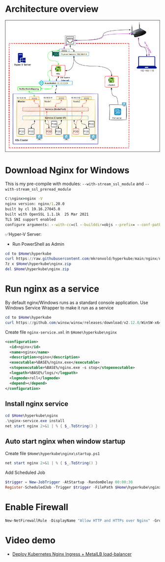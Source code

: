 # Architecture overview

![alt text](Hyper-V-K8s-nginx-with-nginx-reverser-proxy.png "architecture overview")

# Download Nginx for Windows

This is my pre-compile with modules: `--with-stream_ssl_module` and `--with-stream_ssl_preread_module`

```cmd
C:\nginx>nginx -V
nginx version: nginx/1.20.0
built by cl 19.16.27045.0
built with OpenSSL 1.1.1k  25 Mar 2021
TLS SNI support enabled
configure arguments: --with-cc=cl --builddir=objs --prefix= --conf-path=conf/nginx.conf --pid-path=logs/nginx.pid --http-log-path=logs/access.log --error-log-path=logs/error.log --sbin-path=nginx.exe --http-client-body-temp-path=temp/client_body_temp --http-proxy-temp-path=temp/proxy_temp --http-fastcgi-temp-path=temp/fastcgi_temp --http-scgi-temp-path=temp/scgi_temp --http-uwsgi-temp-path=temp/uwsgi_temp --with-cc-opt=-DFD_SETSIZE=1024 --with-pcre=objs/lib/pcre-8.44 --with-zlib=objs/lib/zlib-1.2.11 --with-openssl=objs/lib/openssl-1.1.1k --with-openssl-opt='no-asm no-tests' --with-http_addition_module --with-http_v2_module --with-http_realip_module --with-http_sub_module --with-http_dav_module --with-http_stub_status_module --with-http_flv_module --with-http_mp4_module --with-http_gunzip_module --with-http_gzip_static_module --with-http_auth_request_module --with-http_random_index_module --with-http_secure_link_module --with-http_slice_module --with-mail --with-stream --with-http_ssl_module --with-mail_ssl_module --with-stream_ssl_module --with-stream_ssl_preread_module
```


✅Hyper-V Server:
- Run PowerShell as Admin
```powershell
cd to $Home\hyperkube
curl https://raw.githubusercontent.com/mkronvold/hyperkube/main/nginx/nginx.zip -o $Home\hyperkube\nginx.zip
7z x $Home\hyperkube\nginx.zip
del $Home\hyperkube\nginx.zip
```

# Run nginx as a service
By default nginx/Windows runs as a standard console application. Use Windows Service Wrapper to make it run as a service

```powershell
cd to $Home\hyperkube
curl https://github.com/winsw/winsw/releases/download/v2.12.0/WinSW-x64.exe -o $Home\hyperkube\nginx\nginx-service.exe
```

Create file `nginx-service.xml` in `$Home\hyperkube\nginx`

```xml
<configuration>
  <id>nginx</id>
  <name>nginx</name>
  <description>nginx</description>
  <executable>%BASE%/nginx.exe</executable>
  <stopexecutable>%BASE%/nginx.exe -s stop</stopexecutable>
  <logpath>%BASE%/logs/</logpath>
  <logmode>roll</logmode>
  <depend></depend>
</configuration>
```

## Install nginx service

```powershell
cd $Home\hyperkube\nginx
.\nginx-service.exe install
net start nginx 2>&1 | % { $_.ToString() }
```

## Auto start nginx when window startup

Create file `$Home\hyperkube\nginx\startup.ps1`

```powershell
net start nginx 2>&1 | % { $_.ToString() }
```

Add Scheduled Job

```powershell
$trigger = New-JobTrigger -AtStartup -RandomDelay 00:00:30
Register-ScheduledJob -Trigger $trigger -FilePath $Home\hyperkube\nginx\startup.ps1 -Name StartNginx
```

# Enable Firewall

```powershell
New-NetFirewallRule -DisplayName "Allow HTTP and HTTPs over Nginx" -Group "NGINX Reverse Proxy" -Direction Inbound -Action Allow -EdgeTraversalPolicy Allow -Protocol TCP -LocalPort 80,443 -Program "$Home\hyperkube\nginx\nginx.exe"
```

# Video demo

- [Deploy Kubernetes Nginx Ingress + MetalLB load-balancer](https://www.youtube.com/watch?v=LbLaCVaX73E)
